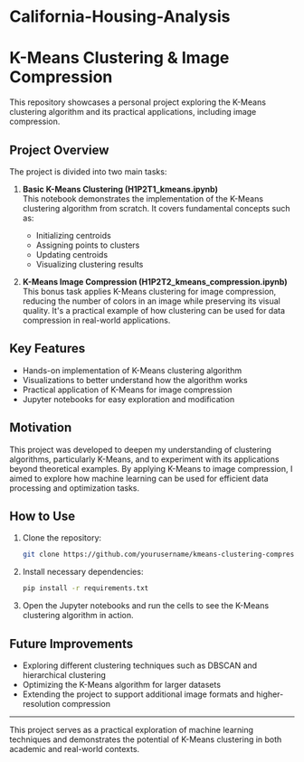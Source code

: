 # California-Housing-Analysis
# K-Means Clustering & Image Compression

This repository showcases a personal project exploring the K-Means clustering algorithm and its practical applications, including image compression.

## Project Overview

The project is divided into two main tasks:

1. **Basic K-Means Clustering (H1P2T1_kmeans.ipynb)**  
   This notebook demonstrates the implementation of the K-Means clustering algorithm from scratch. It covers fundamental concepts such as:
   - Initializing centroids
   - Assigning points to clusters
   - Updating centroids
   - Visualizing clustering results
   
2. **K-Means Image Compression (H1P2T2_kmeans_compression.ipynb)**  
   This bonus task applies K-Means clustering for image compression, reducing the number of colors in an image while preserving its visual quality. It's a practical example of how clustering can be used for data compression in real-world applications.

## Key Features

- Hands-on implementation of K-Means clustering algorithm
- Visualizations to better understand how the algorithm works
- Practical application of K-Means for image compression
- Jupyter notebooks for easy exploration and modification

## Motivation

This project was developed to deepen my understanding of clustering algorithms, particularly K-Means, and to experiment with its applications beyond theoretical examples. By applying K-Means to image compression, I aimed to explore how machine learning can be used for efficient data processing and optimization tasks.

## How to Use

1. Clone the repository:
   ```bash
   git clone https://github.com/yourusername/kmeans-clustering-compression.git
   ```
2. Install necessary dependencies:
   ```bash
   pip install -r requirements.txt
   ```
3. Open the Jupyter notebooks and run the cells to see the K-Means clustering algorithm in action.

## Future Improvements

- Exploring different clustering techniques such as DBSCAN and hierarchical clustering
- Optimizing the K-Means algorithm for larger datasets
- Extending the project to support additional image formats and higher-resolution compression

---

This project serves as a practical exploration of machine learning techniques and demonstrates the potential of K-Means clustering in both academic and real-world contexts.
